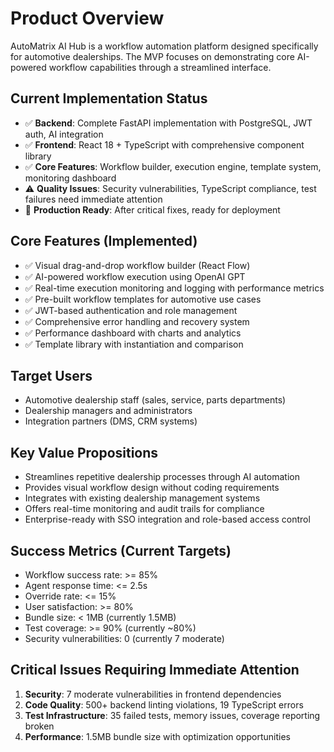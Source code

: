 # Product Overview

AutoMatrix AI Hub is a workflow automation platform designed specifically for automotive dealerships. The MVP focuses on demonstrating core AI-powered workflow capabilities through a streamlined interface.

## Current Implementation Status
- ✅ **Backend**: Complete FastAPI implementation with PostgreSQL, JWT auth, AI integration
- ✅ **Frontend**: React 18 + TypeScript with comprehensive component library
- ✅ **Core Features**: Workflow builder, execution engine, template system, monitoring dashboard
- ⚠️ **Quality Issues**: Security vulnerabilities, TypeScript compliance, test failures need immediate attention
- 🚀 **Production Ready**: After critical fixes, ready for deployment

## Core Features (Implemented)
- ✅ Visual drag-and-drop workflow builder (React Flow)
- ✅ AI-powered workflow execution using OpenAI GPT
- ✅ Real-time execution monitoring and logging with performance metrics
- ✅ Pre-built workflow templates for automotive use cases
- ✅ JWT-based authentication and role management
- ✅ Comprehensive error handling and recovery system
- ✅ Performance dashboard with charts and analytics
- ✅ Template library with instantiation and comparison

## Target Users
- Automotive dealership staff (sales, service, parts departments)
- Dealership managers and administrators
- Integration partners (DMS, CRM systems)

## Key Value Propositions
- Streamlines repetitive dealership processes through AI automation
- Provides visual workflow design without coding requirements
- Integrates with existing dealership management systems
- Offers real-time monitoring and audit trails for compliance
- Enterprise-ready with SSO integration and role-based access control

## Success Metrics (Current Targets)
- Workflow success rate: >= 85%
- Agent response time: <= 2.5s
- Override rate: <= 15%
- User satisfaction: >= 80%
- Bundle size: < 1MB (currently 1.5MB)
- Test coverage: >= 90% (currently ~80%)
- Security vulnerabilities: 0 (currently 7 moderate)

## Critical Issues Requiring Immediate Attention
1. **Security**: 7 moderate vulnerabilities in frontend dependencies
2. **Code Quality**: 500+ backend linting violations, 19 TypeScript errors
3. **Test Infrastructure**: 35 failed tests, memory issues, coverage reporting broken
4. **Performance**: 1.5MB bundle size with optimization opportunities